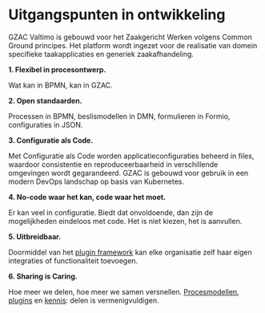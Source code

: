 # Uitgangspunten in ontwikkeling

GZAC Valtimo is gebouwd voor het Zaakgericht Werken volgens Common Ground principes. Het platform wordt ingezet voor de realisatie van domein specifieke taakapplicaties en generiek zaakafhandeling.&#x20;

**1.     Flexibel in procesontwerp.**

Wat kan in BPMN, kan in GZAC.

**2.     Open standaarden.**   &#x20;

Processen in BPMN, beslismodellen in DMN, formulieren in Formio, configuraties in JSON.

**3.     Configuratie als Code.**

Met Configuratie als Code worden applicatieconfiguraties beheerd in files, waardoor consistentie en reproduceerbaarheid in verschillende omgevingen wordt gegarandeerd. GZAC is gebouwd voor gebruik in een modern DevOps landschap op basis van Kubernetes.

**4.     No-code waar het kan, code waar het moet.**

Er kan veel in configuratie. Biedt dat onvoldoende, dan zijn de mogelijkheden eindeloos met code. Het is niet kiezen, het is aanvullen.

**5.     Uitbreidbaar.**

Doormiddel van het [plugin framework](../product-management/plugins.md) kan elke organisatie zelf haar eigen integraties of functionaliteit toevoegen.

**6.     Sharing is Caring.**

Hoe meer we delen, hoe meer we samen versnellen. [Procesmodellen](broken-reference), [plugins](../product-management/plugins.md) en [kennis](../product-management/sprint-reviews.md): delen is vermenigvuldigen.&#x20;

